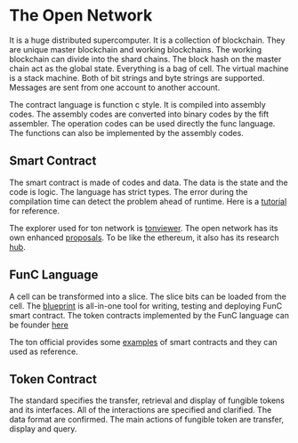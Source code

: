 # The Open Network

It is a huge distributed supercomputer. It is a collection of blockchain. They are unique master blockchain and working blockchains. The working blockchain can divide into the shard chains. The block hash on the master chain act as the global state. Everything is a bag of cell. The virtual machine is a stack machine. Both of bit strings and byte strings are supported. Messages are sent from one account to another account.

The contract language is function c style. It is compiled into assembly codes. The assembly codes are converted into binary codes by the fift assembler. The operation codes can be used directly the func language. The functions can also be implemented by the assembly codes.

## Smart Contract

The smart contract is made of codes and data. The data is the state and the code is logic. The language has strict types. The error during the compilation time can detect the problem ahead of runtime. Here is a [tutorial](http://tonhelloworld.com/02-contract/) for reference.

The explorer used for ton network is [tonviewer](https://tonviewer.com/). The open network has its own enhanced [proposals](https://github.com/ton-blockchain/TEPs). To be like the ethereum, it also has its research [hub](https://tonresear.ch/). 

## FunC Language

A cell can be transformed into a slice. The slice bits can be loaded from the cell. The [blueprint](https://github.com/ton-org/blueprint) is all-in-one tool for writing, testing and deploying FunC smart contract. The token contracts implemented by the FunC language can be founder [here](https://github.com/ton-blockchain/token-contract)

The ton official provides some [examples](https://docs.ton.org/develop/smart-contracts/examples) of smart contracts and they can used as reference. 

## Token Contract

The standard specifies the transfer, retrieval and display of fungible tokens and its interfaces. All of the interactions are specified and clarified. The data format are confirmed. The main actions of fungible token are transfer, display and query. 

